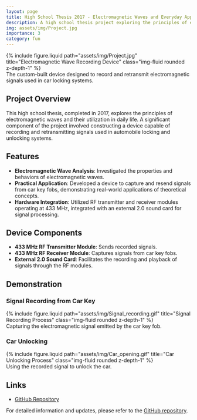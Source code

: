 ```yaml
---
layout: page
title: High School Thesis 2017 - Electromagnetic Waves and Everyday Applications
description: A high school thesis project exploring the principles of electromagnetic waves and their practical applications, including the development of a device to record and retransmit signals used for car locking mechanisms.
img: assets/img/Project.jpg
importance: 3
category: fun
---
```


<div class="row">
  <div class="col-sm mt-3 mt-md-0">
    {% include figure.liquid 
       path="assets/img/Project.jpg" 
       title="Electromagnetic Wave Recording Device" 
       class="img-fluid rounded z-depth-1" %}
  </div>
</div>
<div class="caption mt-2">
  The custom-built device designed to record and retransmit electromagnetic signals used in car locking systems.
</div>

## Project Overview

This high school thesis, completed in 2017, explores the principles of electromagnetic waves and their utilization in daily life. A significant component of the project involved constructing a device capable of recording and retransmitting signals used in automobile locking and unlocking systems.

## Features

- **Electromagnetic Wave Analysis**: Investigated the properties and behaviors of electromagnetic waves.
- **Practical Application**: Developed a device to capture and resend signals from car key fobs, demonstrating real-world applications of theoretical concepts.
- **Hardware Integration**: Utilized RF transmitter and receiver modules operating at 433 MHz, integrated with an external 2.0 sound card for signal processing.

## Device Components

- **433 MHz RF Transmitter Module**: Sends recorded signals.
- **433 MHz RF Receiver Module**: Captures signals from car key fobs.
- **External 2.0 Sound Card**: Facilitates the recording and playback of signals through the RF modules.

## Demonstration

### Signal Recording from Car Key

<div class="row">
  <div class="col-sm mt-3 mt-md-0">
    {% include figure.liquid 
       path="assets/img/Signal_recording.gif" 
       title="Signal Recording Process" 
       class="img-fluid rounded z-depth-1" %}
  </div>
</div>
<div class="caption mt-2">
  Capturing the electromagnetic signal emitted by the car key fob.
</div>

### Car Unlocking

<div class="row">
  <div class="col-sm mt-3 mt-md-0">
    {% include figure.liquid 
       path="assets/img/Car_opening.gif" 
       title="Car Unlocking Process" 
       class="img-fluid rounded z-depth-1" %}
  </div>
</div>
<div class="caption mt-2">
  Using the recorded signal to unlock the car.
</div>

## Links

- [GitHub Repository](https://github.com/DarioDiPalma-DDP/Tesina_2017)

For detailed information and updates, please refer to the [GitHub repository](https://github.com/DarioDiPalma-DDP/Tesina_2017).
